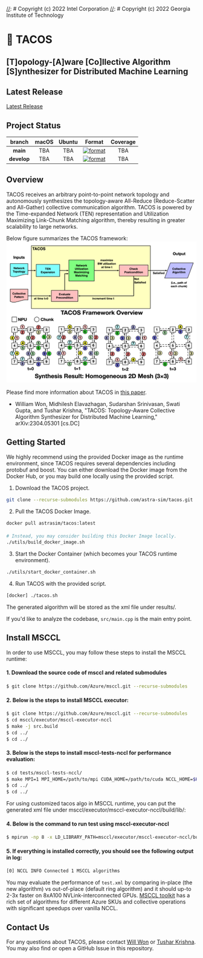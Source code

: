 [//]: # (This source code is licensed under the MIT license found in the)
[//]: # (LICENSE file in the root directory of this source tree.)
[//]: # 
[//]: # Copyright (c) 2022 Intel Corporation
[//]: # Copyright (c) 2022 Georgia Institute of Technology

# 🌮 TACOS
## [T]opology-[A]ware [Co]llective Algorithm [S]ynthesizer for Distributed Machine Learning

## Latest Release
[Latest Release](https://github.com/astra-sim/tacos/releases)

## Project Status
| branch | macOS | Ubuntu | Format | Coverage |
|:---:|:---:|:---:|:---:|:---:|
| **main** | TBA | TBA | [![format](https://github.com/astra-sim/tacos/actions/workflows/check-clang-format.yml/badge.svg?branch=main)](https://github.com/astra-sim/tacos/actions/workflows/check-clang-format.yml) | TBA |
| **develop** | TBA | TBA | [![format](https://github.com/astra-sim/tacos/actions/workflows/check-clang-format.yml/badge.svg?branch=develop)](https://github.com/astra-sim/tacos/actions/workflows/check-clang-format.yml) | TBA |

## Overview
TACOS receives an arbitrary point-to-point network topology and autonomously synthesizes the topology-aware All-Reduce (Reduce-Scatter and All-Gather) collective communication algorithm. TACOS is powered by the Time-expanded Network (TEN) representation and Utilization Maximizing Link-Chunk Matching algorithm, thereby resulting in greater scalability to large networks.

Below figure summarizes the TACOS framework:
![TACOS Abstraction](https://github.com/astra-sim/tacos/blob/main/docs/images/tacos_overview.png)

Please find more information about TACOS in [this paper](https://arxiv.org/abs/2304.05301).
- William Won, Midhilesh Elavazhagan, Sudarshan Srinivasan, Swati Gupta, and Tushar Krishna, "TACOS: Topology-Aware Collective Algorithm Synthesizer for Distributed Machine Learning," arXiv:2304.05301 [cs.DC]

## Getting Started
We highly recommend using the provided Docker image as the runtime environment, since TACOS requires several dependencies including protobuf and boost. You can either download the Docker image from the Docker Hub, or you may build one locally using the provided script.

1. Download the TACOS project.
```sh
git clone --recurse-submodules https://github.com/astra-sim/tacos.git
```

2. Pull the TACOS Docker Image.
```sh
docker pull astrasim/tacos:latest

# Instead, you may consider building this Docker Image locally.
./utils/build_docker_image.sh
```

3. Start the Docker Container (which becomes your TACOS runtime environment).
```sh
./utils/start_docker_container.sh
```

4. Run TACOS with the provided script.
```sh
[docker] ./tacos.sh
```

The generated algorithm will be stored as the xml file under results/.

If you'd like to analyze the codebase, `src/main.cpp` is the main entry point.

## Install MSCCL

In order to use MSCCL, you may follow these steps to install the MSCCL runtime:

#### 1. Download the source code of msccl and related submodules

```sh
$ git clone https://github.com/Azure/msccl.git --recurse-submodules
```

#### 2. Below is the steps to install MSCCL executor:

```sh
$ git clone https://github.com/Azure/msccl.git --recurse-submodules
$ cd msccl/executor/msccl-executor-nccl
$ make -j src.build
$ cd ../
$ cd ../
```

#### 3. Below is the steps to install msccl-tests-nccl for performance evaluation:

```sh
$ cd tests/msccl-tests-nccl/
$ make MPI=1 MPI_HOME=/path/to/mpi CUDA_HOME=/path/to/cuda NCCL_HOME=$HOME/msccl/executor/msccl-executor-nccl/build/ -j
$ cd ../
$ cd ../
```

For using customized tacos algo in MSCCL runtime, you can put the generated xml file under msccl/executor/msccl-executor-nccl/build/lib/:

#### 4. Below is the command to run test using msccl-executor-nccl
```sh
$ mpirun -np 8 -x LD_LIBRARY_PATH=msccl/executor/msccl-executor-nccl/build/lib/:$LD_LIBRARY_PATH -x NCCL_DEBUG=INFO -x NCCL_DEBUG_SUBSYS=INIT,ENV tests/msccl-tests-nccl/build/all_reduce_perf -b 128 -e 32MB -f 2 -g 1 -c 1 -n 100 -w 100 -G 100 -z 0
```

#### 5. If everything is installed correctly, you should see the following output in log:

```sh
[0] NCCL INFO Connected 1 MSCCL algorithms
```

You may evaluate the performance of `test.xml` by comparing in-place (the new algorithm) vs out-of-place (default ring algorithm) and it should up-to 2-3x faster on 8xA100 NVLink-interconnected GPUs. [MSCCL toolkit](https://github.com/Azure/msccl-tools) has a rich set of algorithms for different Azure SKUs and collective operations with significant speedups over vanilla NCCL.

## Contact Us
For any questions about TACOS, please contact [Will Won](mailto:william.won@gatech.edu)
or [Tushar Krishna](mailto:tushar@ece.gatech.edu). You may also find or open a GitHub Issue in this repository.
